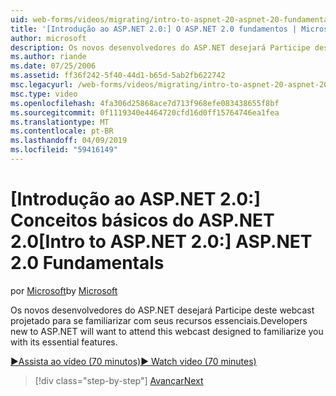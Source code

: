 ```yaml
---
uid: web-forms/videos/migrating/intro-to-aspnet-20-aspnet-20-fundamentals
title: '[Introdução ao ASP.NET 2.0:] O ASP.NET 2.0 fundamentos | Microsoft Docs'
author: microsoft
description: Os novos desenvolvedores do ASP.NET desejará Participe deste webcast projetado para se familiarizar com seus recursos essenciais.
ms.author: riande
ms.date: 07/25/2006
ms.assetid: ff36f242-5f40-44d1-b65d-5ab2fb622742
msc.legacyurl: /web-forms/videos/migrating/intro-to-aspnet-20-aspnet-20-fundamentals
msc.type: video
ms.openlocfilehash: 4fa306d25868ace7d713f968efe083438655f8bf
ms.sourcegitcommit: 0f1119340e4464720cfd16d0ff15764746ea1fea
ms.translationtype: MT
ms.contentlocale: pt-BR
ms.lasthandoff: 04/09/2019
ms.locfileid: "59416149"
---
```

# <a name="intro-to-aspnet-20-aspnet-20-fundamentals"></a><span data-ttu-id="ed75c-103">[Introdução ao ASP.NET 2.0:] Conceitos básicos do ASP.NET 2.0</span><span class="sxs-lookup"><span data-stu-id="ed75c-103">[Intro to ASP.NET 2.0:] ASP.NET 2.0 Fundamentals</span></span>

<span data-ttu-id="ed75c-104">por [Microsoft](https://github.com/microsoft)</span><span class="sxs-lookup"><span data-stu-id="ed75c-104">by [Microsoft](https://github.com/microsoft)</span></span>

<span data-ttu-id="ed75c-105">Os novos desenvolvedores do ASP.NET desejará Participe deste webcast projetado para se familiarizar com seus recursos essenciais.</span><span class="sxs-lookup"><span data-stu-id="ed75c-105">Developers new to ASP.NET will want to attend this webcast designed to familiarize you with its essential features.</span></span>

[<span data-ttu-id="ed75c-106">&#9654;Assista ao vídeo (70 minutos)</span><span class="sxs-lookup"><span data-stu-id="ed75c-106">&#9654; Watch video (70 minutes)</span></span>](https://channel9.msdn.com/Blogs/ASP-NET-Site-Videos/intro-to-aspnet-20-aspnet-20-fundamentals)

> [!div class="step-by-step"]
> [<span data-ttu-id="ed75c-107">Avançar</span><span class="sxs-lookup"><span data-stu-id="ed75c-107">Next</span></span>](intro-to-aspnet-20-user-interface-elements.md)
